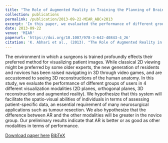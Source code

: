 ```yaml
---
title: "The Role of Augmented Reality in Training the Planning of Brain Tumor Resection"
collection: publications
permalink: /publication/2013-09-22-MIAR_ABC+2013
excerpt: 'In this paper, we evaluated the performance of different groups of users in 4 different visualization modalities in the context of training the planning of brain tumor resection.'
date: 2013-09-22
venue: 'MIAR'
paperurl: 'https://doi.org/10.1007/978-3-642-40843-4_26'
citation: 'K. Abhari et al., (2013). "The Role of Augmented Reality in Training the Planning of Brain Tumor Resection"; in <i>Augmented Reality Environments for Medical Imaging and Computer-Assisted Interventions -- MIAR/AE-CAI 2013</i>, LNCS 8090, pp. 241-248.'
---
```


The environment in which a surgeons is trained profoundly effects their preferred method for visualizing patient images. While classical 2D viewing might be preferred by some older experts, the new generation of residents and novices has been raised navigating in 3D through video games, and are accustomed to seeing 3D reconstructions of the human anatomy. In this study, we evaluate the performance of different groups of users in 4 different visualization modalities (2D planes, orthogonal planes, 3D reconstruction and augmented reality). We hypothesize that this system will facilitate the spatio-visual abilities of individuals in terms of assessing patient-specific data, an essential requirement of many neurosurgical applications such as tumour resection. We also hypothesize that the difference between AR and the other modalities will be greater in the novice group. Our preliminary results indicate that AR is better or as good as other modalities in terms of performance.

[Download paper here](https://doi.org/10.1007/978-3-642-40843-4_26) [BibTeX](./../files/bibtex/ABC+2013.bib)
